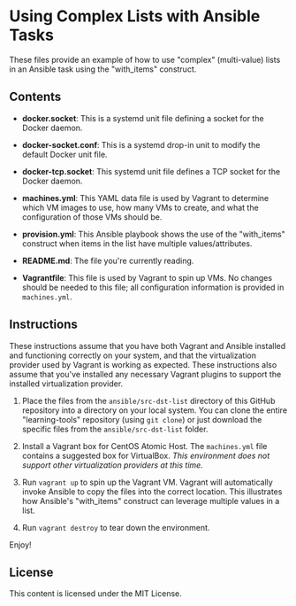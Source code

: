 # Using Complex Lists with Ansible Tasks

These files provide an example of how to use "complex" (multi-value) lists in an Ansible task using the "with_items" construct.

## Contents

* **docker.socket**: This is a systemd unit file defining a socket for the Docker daemon.

* **docker-socket.conf**: This is a systemd drop-in unit to modify the default Docker unit file.

* **docker-tcp.socket**: This systemd unit file defines a TCP socket for the Docker daemon.

* **machines.yml**: This YAML data file is used by Vagrant to determine which VM images to use, how many VMs to create, and what the configuration of those VMs should be.

* **provision.yml**: This Ansible playbook shows the use of the "with_items" construct when items in the list have multiple values/attributes.

* **README.md**: The file you're currently reading.

* **Vagrantfile**: This file is used by Vagrant to spin up VMs. No changes should be needed to this file; all configuration information is provided in `machines.yml`.

## Instructions

These instructions assume that you have both Vagrant and Ansible installed and functioning correctly on your system, and that the virtualization provider used by Vagrant is working as expected. These instructions also assume that you've installed any necessary Vagrant plugins to support the installed virtualization provider.

1. Place the files from the `ansible/src-dst-list` directory of this GitHub repository into a directory on your local system. You can clone the entire "learning-tools" repository (using `git clone`) or just download the specific files from the `ansible/src-dst-list` folder.

2. Install a Vagrant box for CentOS Atomic Host. The `machines.yml` file contains a suggested box for VirtualBox. _This environment does not support other virtualization providers at this time._

3. Run `vagrant up` to spin up the Vagrant VM. Vagrant will automatically invoke Ansible to copy the files into the correct location. This illustrates how Ansible's "with_items" construct can leverage multiple values in a list.

4. Run `vagrant destroy` to tear down the environment.

Enjoy!

## License

This content is licensed under the MIT License.
